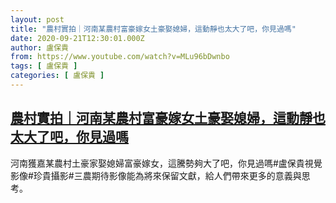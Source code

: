 ```yaml
---
layout: post
title: "農村實拍｜河南某農村富豪嫁女土豪娶媳婦，這動靜也太大了吧，你見過嗎"
date: 2020-09-21T12:30:01.000Z
author: 盧保貴
from: https://www.youtube.com/watch?v=MLu96bDwnbo
tags: [ 盧保貴 ]
categories: [ 盧保貴 ]
---
```

<!--1600691401000-->
[農村實拍｜河南某農村富豪嫁女土豪娶媳婦，這動靜也太大了吧，你見過嗎](https://www.youtube.com/watch?v=MLu96bDwnbo)
------

<div>
河南獲嘉某農村土豪家娶媳婦富豪嫁女，這騰勢夠大了吧，你見過嗎#盧保貴視覺影像#珍貴攝影#三農期待影像能為將來保留文獻，給人們帶來更多的意義與思考。
</div>
